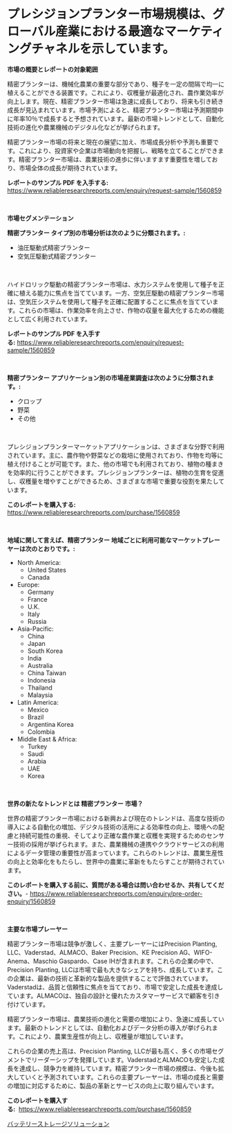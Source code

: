 <p><h1>プレシジョンプランター市場規模は、グローバル産業における最適なマーケティングチャネルを示しています。</h1></p><p><strong>市場の概要とレポートの対象範囲</strong></p>
<p><p>精密プランターは、機械化農業の重要な部分であり、種子を一定の間隔で均一に植えることができる装置です。これにより、収穫量が最適化され、農作業効率が向上します。現在、精密プランター市場は急速に成長しており、将来も引き続き成長が見込まれています。市場予測によると、精密プランター市場は予測期間中に年率10％で成長すると予想されています。最新の市場トレンドとして、自動化技術の進化や農業機械のデジタル化などが挙げられます。</p><p>精密プランター市場の将来と現在の展望に加え、市場成長分析や予測も重要です。これにより、投資家や企業は市場動向を把握し、戦略を立てることができます。精密プランター市場は、農業技術の進歩に伴いますます重要性を増しており、市場全体の成長が期待されています。</p></p>
<p><strong>レポートのサンプル PDF を入手する:</strong> <a href="https://www.reliableresearchreports.com/enquiry/request-sample/1560859">https://www.reliableresearchreports.com/enquiry/request-sample/1560859</a></p>
<p>&nbsp;</p>
<p><strong>市場セグメンテーション</strong></p>
<p><strong>精密プランター タイプ別の市場分析は次のように分類されます。:</strong></p>
<p><ul><li>油圧駆動式精密プランター</li><li>空気圧駆動式精密プランター</li></ul></p>
<p>&nbsp;</p>
<p><p>ハイドロリック駆動の精密プランター市場は、水力システムを使用して種子を正確に植える能力に焦点を当てています。一方、空気圧駆動の精密プランター市場は、空気圧システムを使用して種子を正確に配置することに焦点を当てています。これらの市場は、作業効率を向上させ、作物の収量を最大化するための機能として広く利用されています。</p></p>
<p><strong>レポートのサンプル PDF を入手する:</strong>&nbsp;<a href="https://www.reliableresearchreports.com/enquiry/request-sample/1560859">https://www.reliableresearchreports.com/enquiry/request-sample/1560859</a></p>
<p>&nbsp;</p>
<p><strong> 精密プランター アプリケーション別の市場産業調査は次のように分類されます。:</strong></p>
<p><ul><li>クロップ</li><li>野菜</li><li>その他</li></ul></p>
<p>&nbsp;</p>
<p><p>プレシジョンプランターマーケットアプリケーションは、さまざまな分野で利用されています。主に、農作物や野菜などの栽培に使用されており、作物を均等に植え付けることが可能です。また、他の市場でも利用されており、植物の種まきを効率的に行うことができます。プレシジョンプランターは、植物の生育を促進し、収穫量を増やすことができるため、さまざまな市場で重要な役割を果たしています。</p></p>
<p><strong>このレポートを購入する:</strong>&nbsp; <a href="https://www.reliableresearchreports.com/purchase/1560859">https://www.reliableresearchreports.com/purchase/1560859</a></p>
<p>&nbsp;</p>
<p><strong>地域に関して言えば、精密プランター 地域ごとに利用可能なマーケットプレーヤーは次のとおりです。:</strong></p>
<p><ul>
    <li>
        North America:
        <ul>
            <li>United States</li>
            <li>Canada</li>
        </ul>
    </li>
    <li>
        Europe:
        <ul>
            <li>Germany</li>
            <li>France</li>
            <li>U.K.</li>
            <li>Italy</li>
            <li>Russia</li>
        </ul>
    </li>
    <li>
        Asia-Pacific:
        <ul>
            <li>China</li>
            <li>Japan</li>
            <li>South Korea</li>
            <li>India</li>
            <li>Australia</li>
            <li>China Taiwan</li>
            <li>Indonesia</li>
            <li>Thailand</li>
            <li>Malaysia</li>
        </ul>
    </li>
    <li>
        Latin America:
        <ul>
            <li>Mexico</li>
            <li>Brazil</li>
            <li>Argentina Korea</li>
            <li>Colombia</li>
        </ul>
    </li>
    <li>
        Middle East & Africa:
        <ul>
            <li>Turkey</li>
            <li>Saudi</li>
            <li>Arabia</li>
            <li>UAE</li>
            <li>Korea</li>
        </ul>
    </li>
    </ul></p>
<p>&nbsp;</p>
<p><strong>世界の新たなトレンドとは 精密プランター 市場？</strong></p>
<p><p>世界の精密プランター市場における新興および現在のトレンドは、高度な技術の導入による自動化の増加、デジタル技術の活用による効率性の向上、環境への配慮と持続可能性の重視、そしてより正確な農作業と収穫を実現するためのセンサー技術の採用が挙げられます。また、農業機械の連携やクラウドサービスの利用によるデータ管理の重要性が高まっています。これらのトレンドは、農業生産性の向上と効率化をもたらし、世界中の農業に革新をもたらすことが期待されています。</p></p>
<p><strong>このレポートを購入する前に、質問がある場合は問い合わせるか、共有してください。</strong>- <a href="https://www.reliableresearchreports.com/enquiry/pre-order-enquiry/1560859">https://www.reliableresearchreports.com/enquiry/pre-order-enquiry/1560859</a></p>
<p>&nbsp;</p>
<p><strong>主要な市場プレーヤー</strong></p>
<p><p>精密プランター市場は競争が激しく、主要プレーヤーにはPrecision Planting, LLC、Vaderstad、ALMACO、Baker Precision、KE Precision AG、WIFO-Anema、Maschio Gaspardo、Case IHが含まれます。これらの企業の中で、Precision Planting, LLCは市場で最も大きなシェアを持ち、成長しています。この企業は、最新の技術と革新的な製品を提供することで評価されています。Vaderstadは、品質と信頼性に焦点を当てており、市場で安定した成長を達成しています。ALMACOは、独自の設計と優れたカスタマーサービスで顧客を引き付けています。</p><p>精密プランター市場は、農業技術の進化と需要の増加により、急速に成長しています。最新のトレンドとしては、自動化およびデータ分析の導入が挙げられます。これにより、農業生産性が向上し、収穫量が増加しています。</p><p>これらの企業の売上高は、Precision Planting, LLCが最も高く、多くの市場セグメントでリーダーシップを発揮しています。VaderstadとALMACOも安定した成長を達成し、競争力を維持しています。精密プランター市場の規模は、今後も拡大していくと予測されています。これらの主要プレーヤーは、市場の成長と需要の増加に対応するために、製品の革新とサービスの向上に取り組んでいます。</p></p>
<p><strong>このレポートを購入する:</strong>&nbsp;&nbsp;<a href="https://www.reliableresearchreports.com/purchase/1560859">https://www.reliableresearchreports.com/purchase/1560859</a></p>
<p><p><a href="https://github.com/RodHoppe07/Market-Research-Report-List-1/blob/main/47017525813.md">バッテリーストレージソリューション</a></p></p>